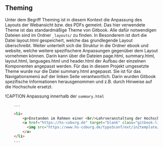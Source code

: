 ## Theming

Unter dem Begriff Theming ist in diesem Kontext die Anpassung des Layouts der Webansicht bzw. des PDFs gemeint. Das hier verwendete Theme ist das standardmäßige Theme von Gitbook. Alle dafür notwendigen Dateien sind im Ordner `_layouts/` zu finden. In Besonderem ist dort die Datei layout.html gespeichert, welche das grundlegende Layout überschreibt. Weiter unterteilt sich die Struktur in die Ordner ebook und website, welche weitere spezifischere Anpassungen gegenüber dem Layout vornehmen können. Darin kann über die Dateien page.html, summary.html, layout.html, languages.html und header.html der Aufbau der einzelnen Komponenten angepasst werden.
Für das in diesem Projekt umgesetzte Theme wurde nur die Datei summary.html angepasst. Sie ist für das Navigationsmenü auf der linken Seite verantwortlich. Darin wurden Gitbook spezifische Informationen herausgenommen und z.B. durch Hinweise auf die Hochschule ersetzt.



!CAPTION Anpassung innerhalb der `summary.html`

```html
    ...

    <li>
        <p>Enstanden im Rahmen einer <br/>Lehrveranstaltung der Hochschule Coburg.</p>
        <a href="https://hs-coburg.de" target="blank" class="gitbook-link">
          <img src="https://www.hs-coburg.de/typo3conf/ext/in2template/Resources/Public/Images/hochschule-coburg_logo.png"/>
        </a>
    </li>
    ...
```
